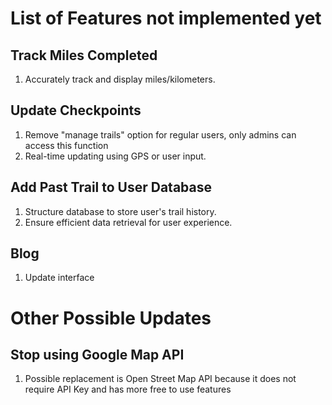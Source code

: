 # List of Features not implemented yet
## Track Miles Completed
1. Accurately track and display miles/kilometers.
## Update Checkpoints
1. Remove "manage trails" option for regular users, only admins can access this function
2. Real-time updating using GPS or user input. 
## Add Past Trail to User Database
1. Structure database to store user's trail history.
2. Ensure efficient data retrieval for user experience.
## Blog
1. Update interface

# Other Possible Updates
## Stop using Google Map API 
1. Possible replacement is Open Street Map API because it does not require API Key and has more free to use features
